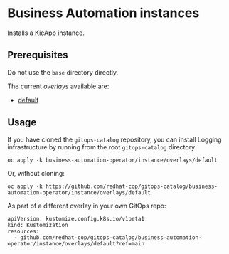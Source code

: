 # Business Automation instances

Installs a KieApp instance.

## Prerequisites

Do not use the `base` directory directly.

The current *overlays* available are:
* [default](overlays/default)

## Usage

If you have cloned the `gitops-catalog` repository, you can install Logging infrastructure by running from the root `gitops-catalog` directory

```
oc apply -k business-automation-operator/instance/overlays/default
```

Or, without cloning:

```
oc apply -k https://github.com/redhat-cop/gitops-catalog/business-automation-operator/instance/overlays/default
```

As part of a different overlay in your own GitOps repo:

```
apiVersion: kustomize.config.k8s.io/v1beta1
kind: Kustomization
resources:
  - github.com/redhat-cop/gitops-catalog/business-automation-operator/instance/overlays/default?ref=main
```
